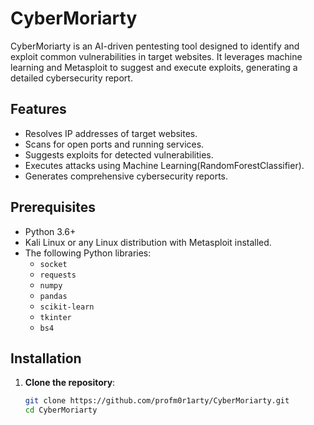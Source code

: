 # CyberMoriarty

CyberMoriarty is an AI-driven pentesting tool designed to identify and exploit common vulnerabilities in target websites. It leverages machine learning and Metasploit to suggest and execute exploits, generating a detailed cybersecurity report.

## Features

- Resolves IP addresses of target websites.
- Scans for open ports and running services.
- Suggests exploits for detected vulnerabilities.
- Executes attacks using Machine Learning(RandomForestClassifier).
- Generates comprehensive cybersecurity reports.

## Prerequisites

- Python 3.6+
- Kali Linux or any Linux distribution with Metasploit installed.
- The following Python libraries:
  - `socket`
  - `requests`
  - `numpy`
  - `pandas`
  - `scikit-learn`
  - `tkinter`
  - `bs4`

## Installation

1. **Clone the repository**:
   ```bash
   git clone https://github.com/profm0r1arty/CyberMoriarty.git
   cd CyberMoriarty
